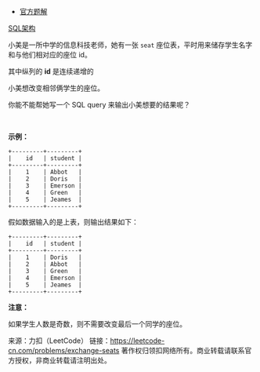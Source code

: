* [官方题解](https://leetcode-cn.com/problems/exchange-seats/solution/huan-zuo-wei-by-leetcode/)

[SQL架构](https://github.com/Zhenghao-Liu/LeetCode_problem-and-solution/blob/master/0626.换座位/PROBLEM.sql)

小美是一所中学的信息科技老师，她有一张 ```seat``` 座位表，平时用来储存学生名字和与他们相对应的座位 id。

其中纵列的 **id** 是连续递增的

小美想改变相邻俩学生的座位。

你能不能帮她写一个 SQL query 来输出小美想要的结果呢？

 

**示例：**
```
+---------+---------+
|    id   | student |
+---------+---------+
|    1    | Abbot   |
|    2    | Doris   |
|    3    | Emerson |
|    4    | Green   |
|    5    | Jeames  |
+---------+---------+
```
假如数据输入的是上表，则输出结果如下：
```
+---------+---------+
|    id   | student |
+---------+---------+
|    1    | Doris   |
|    2    | Abbot   |
|    3    | Green   |
|    4    | Emerson |
|    5    | Jeames  |
+---------+---------+
```
**注意：**

如果学生人数是奇数，则不需要改变最后一个同学的座位。

来源：力扣（LeetCode）
链接：https://leetcode-cn.com/problems/exchange-seats
著作权归领扣网络所有。商业转载请联系官方授权，非商业转载请注明出处。

